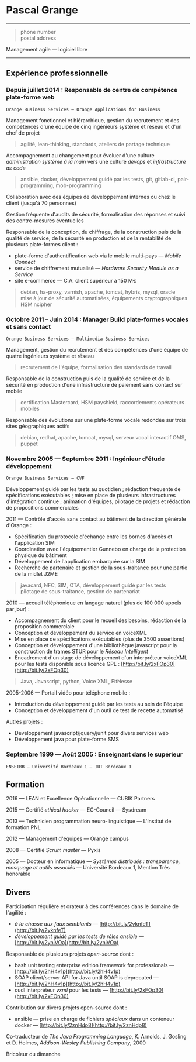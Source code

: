 Pascal Grange
=============

---

> <email> phone number \
> postal address

Management agile — logiciel libre

---

Expérience professionnelle
--------------------------

### Depuis juillet 2014 : Responsable de centre de compétence plate-forme web
    Orange Business Services — Orange Applications for Business

Management fonctionnel et hiérarchique, gestion du recrutement et des
compétences d'une équipe de cinq ingénieurs système et réseau et d'un chef de
projet

> agilité, lean-thinking, standards, ateliers de partage technique

Accompagnement au changement pour évoluer d'une culture *administration système
à la main* vers une culture *devops* et *infrastructure as code*

> ansible, docker, développement guidé par les tests, git, gitlab-ci,
> pair-programming, mob-programming

Collaboration avec des équipes de développement internes ou chez le client
(jusqu'à 70 personnes)

Gestion fréquente d'audits de sécurité, formalisation des réponses et suivi des
contre-mesures éventuelles

Responsable de la conception, du chiffrage, de la construction puis de la
qualité de service, de la sécurité en production et de la rentabilité de
plusieurs plate-formes client :

* plate-forme d'authentification web via le mobile multi-pays — *Mobile Connect*
* service de chiffrement mutualisé — *Hardware Security Module as a Service*
* site e-commerce — C.A. client supérieur à 150 M€

> debian, ha-proxy, varnish, apache, tomcat, hybris,
> mysql, oracle\
> mise à jour de sécurité automatisées, équipements cryptographiques HSM ncipher


### Octobre 2011 – Juin 2014 : Manager Build plate-formes vocales et sans contact

    Orange Business Services — Multimedia Business Services

Management, gestion du recrutement et des compétences d'une équipe de
quatre ingénieurs système et réseau

> recrutement de l'équipe,
> formalisation des standards de travail

Responsable de la construction puis de la qualité de service et de la sécurité
en production d'une infrastructure de paiement sans contact sur mobile

> certification Mastercard,
> HSM payshield,
> raccordements opérateurs mobiles

Responsable des évolutions sur une plate-forme vocale redondée sur trois sites
géographiques actifs

> debian, redhat, apache, tomcat, mysql,
> serveur vocal interactif OMS,
> puppet

### Novembre 2005 — Septembre 2011 : Ingénieur d'étude développement
    Orange Business Services — CVF

Développement guidé par les tests au quotidien ;
rédaction fréquente de spécifications exécutables ;
mise en place de plusieurs infrastructures d'intégration continue ;
animation d'équipes, pilotage de projets et rédaction de
propositions commerciales

2011 — Contrôle d'accès sans contact au bâtiment de la direction générale
d'Orange :

* Spécification du protocole d'échange entre les bornes d'accès et
  l'application SIM
* Coordination avec l'équipementier Gunnebo en charge de la protection physique
  du bâtiment
* Développement de l'application embarquée sur la SIM
* Recherche de partenaire et gestion de la sous-traitance pour une partie de la
  midlet J2ME

> javacard, NFC, SIM, OTA,
> développement guidé par les tests\
> pilotage de sous-traitance, gestion de partenariat

2010 — accueil téléphonique en langage naturel (plus de 100 000 appels par jour) :

* Accompagnement du client pour le recueil des besoins, rédaction de la
  proposition commerciale
* Conception et développement du service en voiceXML
* Mise en place de spécifications exécutables (plus de 3500 assertions)
* Conception et développement d'une bibliothèque javascript pour la construction
  de trames STUR pour le *Réseau Intelligent*
* Encadrement d'un stage de développement d'un interpréteur voiceXML pour les
  tests disponible sous licence GPL : [http://bit.ly/2xFOp30](http://bit.ly/2xFOp30)

> Java, Javascript, python, 
> Voice XML, FitNesse

2005-2006 — Portail vidéo pour téléphone mobile :

* Introduction du développement guidé par les tests au sein de l'équipe
* Conception et développement d'un outil de test de recette automatisé

Autres projets :

* Développement javascript/jquery/junit pour divers services web
* Développement java pour plate-forme SMS

### Septembre 1999 — Août 2005 : Enseignant dans le supérieur
    ENSEIRB — Université Bordeaux 1 — IUT Bordeaux 1


Formation
---------

2016 — LEAN et Excellence Opérationnelle — CUBIK Partners

2015 — Certifié *ethical hacker* — EC-Council — Sysdream

2013 — Technicien programmation neuro-linguistique — L'Institut de formation PNL

2012  — Management d'équipes — Orange campus

2008 — Certifié *Scrum master* — Pyxis

2005 — Docteur en informatique — *Systèmes distribués :
transparence, masquage et outils associés* — Université Bordeaux 1,
Mention Trés honorable

Divers
------

Participation régulière et orateur à des conférences dans le domaine de
l'agilité :

* *à la chasse aux faux semblants* — [http://bit.ly/2yknfeT](http://bit.ly/2yknfeT)
* *développement guidé par les tests de rôles ansible* — [http://bit.ly/2yniVOa](http://bit.ly/2yniVOa)

Responsable de plusieurs projets *open-source* dont :

* bash unit testing enterprise edition framework for professionals —
  [http://bit.ly/2hH4v1p](http://bit.ly/2hH4v1p)
* SOAP client/server API for Java until SOAP is deprecated —
  [http://bit.ly/2hH4v1p](http://bit.ly/2hH4v1p)
* cudl interpréteur *vxml* pour les tests — [http://bit.ly/2xFOp30](http://bit.ly/2xFOp30)

Contribution sur divers projets open-source dont :

* ansible — prise en charge de fichiers *spéciaux* dans un conteneur docker —
  [http://bit.ly/2znHdp8](http://bit.ly/2znHdp8)

Co-traducteur de *The Java Programming Language*,
K. Arnolds, J. Gosling et D. Holmes, *Addison-Wesley Publishing Company*, 2000

Bricoleur du dimanche

